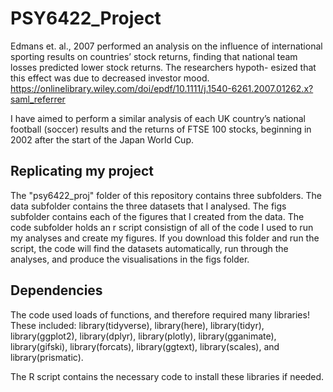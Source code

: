 # PSY6422_Project

Edmans et. al., 2007 performed an analysis on the influence of international sporting results on countries’ stock returns, finding that national team losses predicted lower stock returns. The researchers hypoth- esized that this effect was due to decreased investor mood.
https://onlinelibrary.wiley.com/doi/epdf/10.1111/j.1540-6261.2007.01262.x?saml_referrer

I have aimed to perform a similar analysis of each UK country’s national football (soccer) results and the returns of FTSE 100 stocks, beginning in 2002 after the start of the Japan World Cup.

## Replicating my project

The "psy6422_proj" folder of this repository contains three subfolders. The data subfolder contains the three datasets that I analysed. The figs subfolder contains each of the figures that I created from the data. The code subfolder holds an r script consistign of all of the code I used to run my analyses and create my figures. If you download this folder and run the script, the code will find the datasets automatically, run through the analyses, and produce the visualisations in the figs folder.

## Dependencies

The code used loads of functions, and therefore required many libraries!
These included: library(tidyverse), library(here), library(tidyr), library(ggplot2), library(dplyr), library(plotly), library(gganimate), library(gifski), library(forcats), library(ggtext), library(scales), and library(prismatic).

The R script contains the necessary code to install these libraries if needed.

